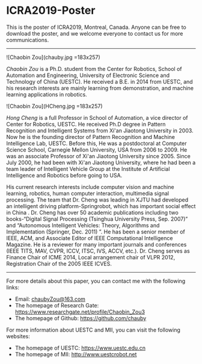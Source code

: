 # ICRA2019-Poster
This is the poster of ICRA2019, Montreal, Canada. Anyone can be free to download the poster, and we welcome everyone to contact us for more communications.

---
![Chaobin Zou](chauby.jpg =183x257)

*Chaobin Zou* is a Ph.D. student from the Center for Robotics, School of Automation and Engineering, University of Electronic Science and Technology of China (UESTC). He received a B.E. in 2014 from UESTC, and his research interests are mainly learning from demonstration, and machine learning applications in robotics.

![Chaobin Zou](HCheng.jpg =183x257)

*Hong Cheng*  is a full Professor in School of Automation, a vice director of Center for Robotics, UESTC. He received Ph.D degree in Pattern Recognition and Intelligent Systems from Xi'an Jiaotong University in 2003. Now he is the founding director of Pattern Recognition and Machine Intelligence Lab, UESTC. Before this, He was a postdoctoral at Computer Science School, Carnegie Mellon University, USA from 2006 to 2009. He was an associate Professor of Xi'an Jiaotong University since 2005. Since July 2000, he had been with Xi'an Jiaotong University, where he had been a team leader of Intelligent Vehicle Group at the Institute of Artificial Intelligence and Robotics before going to USA.

His current research interests include computer vision and machine learning, robotics, human computer interaction, multimedia signal processing. The team that Dr. Cheng was leading in XJTU had developed an intelligent driving platform-Springrobot, which has important social effect in China . Dr. Cheng has over 50 academic publications including two books-“Digital Signal Processing (Tsinghua University Press, Sep. 2007)” and “Autonomous Intelligent Vehicles: Theory, Algorithms and Implementation (Springer, Dec. 2011) ”. He has been a senior member of IEEE, ACM, and Associate Editor of IEEE Computational Intelligence Magazine. He is a reviewer for many important journals and conferences (IEEE TITS, MAV, CVPR, ICCV, ITSC, IVS, ACCV, etc.). Dr. Cheng serves as Finance Chair of ICME 2014, Local arrangement chair of VLPR 2012, Registration Chair of the 2005 IEEE ICVES.

---
For more details about this paper, you can contact me with the following links:
+ Email: chaubyZou@163.com
+ The homepage of Research Gate: https://www.researchgate.net/profile/Chaobin_Zou3
+ The homepage of Github: https://github.com/chauby

For more information about UESTC and MII, you can visit the following websites:
+ The homepage of UESTC: https://www.uestc.edu.cn
+ The homepage of MII: http://www.uestcrobot.net
